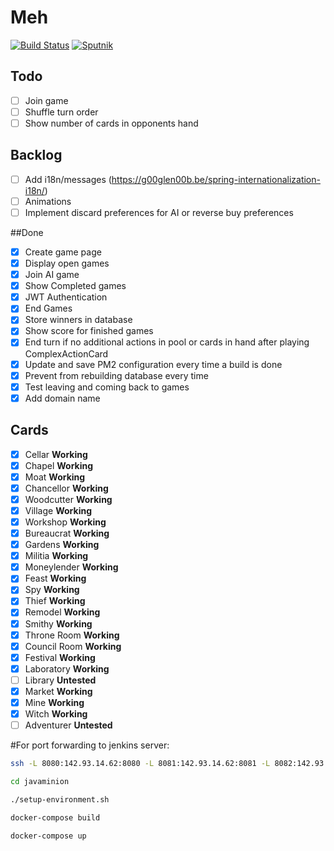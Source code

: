 # Meh

[![Build Status](https://travis-ci.org/nelson54/javaminion.svg?branch=master)](https://travis-ci.org/nelson54/javaminion)
[![Sputnik](https://sputnik.ci/conf/badge)](https://sputnik.ci/app#builds/nelson54/javaminion)

## Todo
- [ ] Join game
- [ ] Shuffle turn order
- [ ] Show number of cards in opponents hand

## Backlog
- [ ] Add i18n/messages (https://g00glen00b.be/spring-internationalization-i18n/)
- [ ] Animations
- [ ] Implement discard preferences for AI or reverse buy preferences

##Done
- [x] Create game page
- [x] Display open games
- [x] Join AI game
- [x] Show Completed games
- [x] JWT Authentication
- [x] End Games
- [x] Store winners in database
- [x] Show score for finished games
- [x] End turn if no additional actions in pool or cards in hand after playing ComplexActionCard
- [x] Update and save PM2 configuration every time a build is done
- [x] Prevent from rebuilding database every time
- [x] Test leaving and coming back to games
- [x] Add domain name

## Cards 
- [x] Cellar **Working**
- [x] Chapel **Working**
- [x] Moat **Working**
- [x] Chancellor **Working**
- [x] Woodcutter **Working**
- [x] Village **Working**
- [x] Workshop **Working**
- [x] Bureaucrat **Working**
- [x] Gardens **Working**
- [x] Militia **Working**
- [x] Moneylender **Working**
- [x] Feast **Working**
- [x] Spy **Working**
- [x] Thief **Working**
- [x] Remodel **Working**
- [x] Smithy **Working**
- [x] Throne Room **Working**
- [x] Council Room **Working** 
- [x] Festival **Working**
- [x] Laboratory **Working**
- [ ] Library **Untested**
- [x] Market **Working**
- [x] Mine **Working**
- [x] Witch **Working**
- [ ] Adventurer **Untested**

#For port forwarding to jenkins server:
```bash
ssh -L 8080:142.93.14.62:8080 -L 8081:142.93.14.62:8081 -L 8082:142.93.14.62:8082 root@142.93.14.62
```

```bash
cd javaminion

./setup-environment.sh

docker-compose build

docker-compose up

```